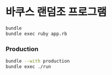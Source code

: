 바쿠스 랜덤조 프로그램
========
```bash
bundle
bundle exec ruby app.rb
```

### Production
```bash
bundle --with production
bundle exec ./run
```
